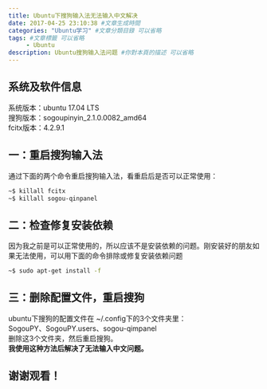 ```yaml
---
title: Ubuntu下搜狗输入法无法输入中文解决
date: 2017-04-25 23:10:38 #文章生成時間
categories: "Ubuntu学习" #文章分類目錄 可以省略
tags: #文章標籤 可以省略
     - Ubuntu
description: Ubuntu搜狗输入法问题 #你對本頁的描述 可以省略
---
```


## 系统及软件信息
系统版本：ubuntu 17.04 LTS  
搜狗版本：sogoupinyin_2.1.0.0082_amd64  
fcitx版本：4.2.9.1

## 一：重启搜狗输入法
通过下面的两个命令重启搜狗输入法，看重启后是否可以正常使用：  

``` bash
~$ killall fcitx
~$ killall sogou-qinpanel
```

## 二：检查修复安装依赖
因为我之前是可以正常使用的，所以应该不是安装依赖的问题。刚安装好的朋友如果无法使用，可以用下面的命令排除或修复安装依赖问题  

``` bash
~$ sudo apt-get install -f
```

## 三：删除配置文件，重启搜狗
ubuntu下搜狗的配置文件在 ~/.config下的3个文件夹里：  
SogouPY、SogouPY.users、sogou-qimpanel  
删除这3个文件夹，然后重启搜狗。  
**我使用这种方法后解决了无法输入中文问题。**

## 谢谢观看！
